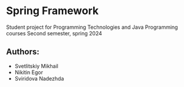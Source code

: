 # Spring Framework

Student project for Programming Technologies and Java Programming courses
Second semester, spring 2024

## Authors: 
- Svetlitskiy Mikhail
- Nikitin Egor
- Sviridova Nadezhda